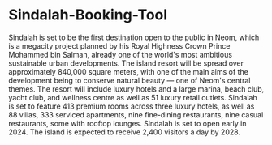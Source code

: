 # Sindalah-Booking-Tool
Sindalah is set to be the first destination open to the public in Neom, which is a megacity project planned by
his Royal Highness Crown Prince Mohammed bin Salman, already one of the world's most ambitious
sustainable urban developments.
The island resort will be spread over approximately 840,000 square meters, with one of the main aims of the
development being to conserve natural beauty — one of Neom's central themes. The resort will include luxury
hotels and a large marina, beach club, yacht club, and wellness centre as well as 51 luxury retail outlets.
Sindalah is set to feature 413 premium rooms across three luxury hotels, as well as 88 villas, 333 serviced
apartments, nine fine-dining restaurants, nine casual restaurants, some with rooftop lounges. Sindalah is set to
open early in 2024. The island is expected to receive 2,400 visitors a day by 2028.
